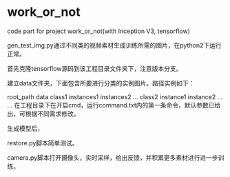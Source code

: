 # work_or_not
code part for project work_or_not(with Inception V3, tensorflow)

gen_test_img.py通过不同类的视频素材生成训练所需的图片，在python2下运行正常。

首先克隆tensorflow源码到该工程目录文件夹下，注意版本分支。

建立data文件夹，下面包含所要进行分类的实例图片。路径实例如下：

root_path
  data
     class1
      instances1
      instances2
      ...
     class2
      instance1
      instance2
      ...
     ...
 在工程目录下在开启cmd，运行command.txt内的第一条命令，默认参数已给出，可根据不同需求修改。
 
 生成模型后，
 
 restore.py脚本简单测试。
 
 camera.py脚本打开摄像头，实时采样，给出反馈，并积累更多素材进行进一步训练。
